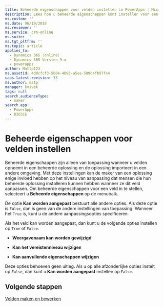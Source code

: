 ```yaml
---
title: Beheerde eigenschappen voor velden instellen in PowerApps | MicrosoftDocs
description: Lees hoe u beheerde eigenschappen kunt instellen voor een veld
ms.custom: ''
ms.date: 06/19/2018
ms.reviewer: ''
ms.service: crm-online
ms.suite: ''
ms.tgt_pltfrm: ''
ms.topic: article
applies_to:
  - Dynamics 365 (online)
  - Dynamics 365 Version 9.x
  - powerapps
author: Mattp123
ms.assetid: 4ddcfcf3-5604-4b93-a5ee-589d4fb97fa4
caps.latest.revision: 33
ms.author: matp
manager: kvivek
tags: null
search.audienceType:
  - maker
search.app:
  - PowerApps
  - D365CE
---
```

# <a name="set-managed-properties-for-fields"></a>Beheerde eigenschappen voor velden instellen

<a name="BKMK_SettingManagedProperties"></a>   

 Beheerde eigenschappen zijn alleen van toepassing wanneer u velden opneemt in een beheerde oplossing en de oplossing importeert in een andere omgeving. Met deze instellingen kan de maker van een oplossing enige invloed hebben op het niveau van aanpassing dat mensen die hun beheerde oplossing installeren kunnen hebben wanneer ze dit veld aanpassen. Om beheerde eigenschappen voor een veld in te stellen, selecteert u **Beheerde eigenschappen** op de menubalk.  
  
 De optie **Kan worden aangepast** bestuurt alle andere opties. Als deze optie is `False`, dan is geen van de andere instellingen van toepassing. Wanneer het `True` is, kunt u de andere aanpassingsopties specificeren.  
  
 Als het veld kan worden aangepast, dan kunt u de volgende opties instellen op `True` of `False`.  
  
- **Weergavenaam kan worden gewijzigd**  
  
- **Kan het vereistenniveau wijzigen**  
  
- **Kan aanvullende eigenschappen wijzigen**  
  
 Deze opties behoeven geen uitleg. Als u op alle afzonderlijke opties instelt op `False`, dan kunt u **Kan worden aangepast** instellen op `False`.  

 ## <a name="next-steps"></a>Volgende stappen

 [Velden maken en bewerken](create-edit-fields.md)
